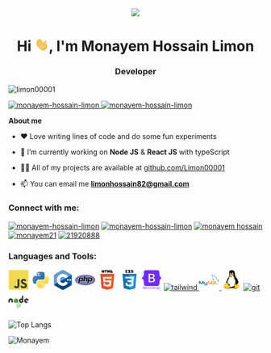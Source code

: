 <div align="center">
    <img src="https://media.giphy.com/media/v1.Y2lkPTc5MGI3NjExY2FnOTc3N2oxbzA1cmR0bWZsdzF4c2h3dGR6aWx5b3RxcmFpam94NiZlcD12MV9pbnRlcm5hbF9naWZfYnlfaWQmY3Q9Zw/lHLlZbk1Y1A31TKf9x/giphy.gif">
</div>

<h1 align="center">Hi <span><img width="28px" src="./assets/wave.gif" alt="wave" /></span>, I'm Monayem Hossain Limon</h1>
<h3 align="center">Developer</h3>

<p align="left"> <img src="https://komarev.com/ghpvc/?username=limon00001&label=Profile%20views&color=0e75b6&style=flat" alt="limon00001" /> </p>

<p align="left">
    <a href="https://www.github.com/Limon00001" target="_blank"><img src="https://img.shields.io/twitter/follow/gitHub?logo=github&style=social" alt="monayem-hossain-limon" />
    </a>
    <a href="https://www.linkedin.com/in/monayem-hossain-limon/" target="_blank"><img src="https://custom-icon-badges.demolab.com/badge/LinkedIn-0A66C2?logo=linkedin-white&logoColor=fff" alt="monayem-hossain-limon" /></a>
</p>

**About me**

- ❤️ Love writing lines of code and do some fun experiments

- 🔭 I’m currently working on **Node JS** & **React JS** with typeScript

<!-- - 🌱 I’m currently learning **Tailwind CSS** -->

- 👨‍💻 All of my projects are available at [github.com/Limon00001](https://github.com/Limon00001)

- 📫 You can email me **limonhossain82@gmail.com**

<h3 align="left">Connect with me:</h3>
<p align="left">
<a href="https://linkedin.com/in/monayem-hossain-limon" target="blank"><img align="center" src="https://raw.githubusercontent.com/rahuldkjain/github-profile-readme-generator/master/src/images/icons/Social/linked-in-alt.svg" alt="monayem-hossain-limon" height="30" width="40" /></a>
<a href="https://www.instagram.com/monayem_hossain_limon/" target="blank"><img align="center" src="https://raw.githubusercontent.com/rahuldkjain/github-profile-readme-generator/master/src/images/icons/Social/instagram.svg" alt="monayem-hossain-limon" height="30" width="40" /></a>
<a href="https://www.facebook.com/monayemhossainlimon" target="blank"><img align="center" src="https://raw.githubusercontent.com/rahuldkjain/github-profile-readme-generator/master/src/images/icons/Social/facebook.svg" alt="monayem hossain" height="30" width="40" /></a>
<a href="https://twitter.com/monayem21" target="blank"><img align="center" src="https://raw.githubusercontent.com/rahuldkjain/github-profile-readme-generator/master/src/images/icons/Social/twitter.svg" alt="monayem21" height="30" width="40" /></a>
<a href="https://stackoverflow.com/users/21920888" target="blank"><img align="center" src="https://raw.githubusercontent.com/rahuldkjain/github-profile-readme-generator/master/src/images/icons/Social/stack-overflow.svg" alt="21920888" height="30" width="40" /></a>
</p>

<h3 align="left">Languages and Tools:</h3>
<p align="left">
<!-- javaScript --> <a href="https://developer.mozilla.org/en-US/docs/Web/JavaScript" target="_blank" rel="noreferrer"> <img src="https://raw.githubusercontent.com/devicons/devicon/master/icons/javascript/javascript-original.svg" alt="javascript" width="40" height="40"/></a> <!-- python --> <a href="https://www.python.org" target="_blank" rel="noreferrer"> <img src="https://raw.githubusercontent.com/devicons/devicon/master/icons/python/python-original.svg" alt="python" width="40" height="40"/></a> <!-- C++ -->
<a href="https://isocpp.org/" target="_blank" rel="noreferrer"> <img src="https://raw.githubusercontent.com/devicons/devicon/master/icons/cplusplus/cplusplus-original.svg" alt="php" width="40" height="40"/></a> <!-- PHP --> <a href="https://www.php.net" target="_blank" rel="noreferrer"> <img src="https://raw.githubusercontent.com/devicons/devicon/master/icons/php/php-original.svg" alt="php" width="40" height="40"/></a> <!-- HTML --> <a href="https://www.w3.org/html/" target="_blank" rel="noreferrer"> <img src="https://raw.githubusercontent.com/devicons/devicon/master/icons/html5/html5-original-wordmark.svg" alt="html5" width="40" height="40"/></a> <!-- CSS --> <a href="https://www.w3schools.com/css/" target="_blank" rel="noreferrer"> <img src="https://raw.githubusercontent.com/devicons/devicon/master/icons/css3/css3-original-wordmark.svg" alt="css3" width="40" height="40"/></a> <!-- Bootsrap --> <a href="https://getbootstrap.com" target="_blank" rel="noreferrer"> <img src="https://raw.githubusercontent.com/devicons/devicon/master/icons/bootstrap/bootstrap-plain-wordmark.svg" alt="bootstrap" width="40" height="40"/></a> <!-- Tailwind CSS --> <a href="https://tailwindcss.com/" target="_blank" rel="noreferrer"> <img src="https://www.vectorlogo.zone/logos/tailwindcss/tailwindcss-icon.svg" alt="tailwind" width="40" height="40"/> </a> <!-- MySQL --> <a href="https://www.mysql.com/" target="_blank" rel="noreferrer"> <img src="https://raw.githubusercontent.com/devicons/devicon/master/icons/mysql/mysql-original-wordmark.svg" alt="mysql" width="40" height="40"/> </a> <!-- Linux --> <a href="https://www.linux.org/" target="_blank" rel="noreferrer"> <img src="https://raw.githubusercontent.com/devicons/devicon/master/icons/linux/linux-original.svg" alt="linux" width="40" height="40"/></a> <!-- Git --> <a href="https://git-scm.com/" target="_blank" rel="noreferrer"> <img src="https://www.vectorlogo.zone/logos/git-scm/git-scm-icon.svg" alt="git" width="40" height="40"/> </a>
   <!-- <a href="https://dotnet.microsoft.com/" target="_blank" rel="noreferrer"> <img src="https://raw.githubusercontent.com/devicons/devicon/master/icons/dot-net/dot-net-original-wordmark.svg" alt="dotnet" width="40" height="40"/> </a> -->
    <!-- <a href="https://expressjs.com" target="_blank" rel="noreferrer"> <img src="https://raw.githubusercontent.com/devicons/devicon/master/icons/express/express-original-wordmark.svg" alt="express" width="40" height="40"/> </a> -->
    <!-- <a href="https://www.mongodb.com/" target="_blank" rel="noreferrer"> <img src="https://raw.githubusercontent.com/devicons/devicon/master/icons/mongodb/mongodb-original-wordmark.svg" alt="mongodb" width="40" height="40"/> </a> -->
    <!-- <a href="https://nextjs.org/" target="_blank" rel="noreferrer"> <img src="https://cdn.worldvectorlogo.com/logos/nextjs-2.svg" alt="nextjs" width="40" height="40"/> </a> -->
    <a href="https://nodejs.org" target="_blank" rel="noreferrer"> <img src="https://raw.githubusercontent.com/devicons/devicon/master/icons/nodejs/nodejs-original-wordmark.svg" alt="nodejs" width="40" height="40"/>  </a>
    <!-- <a href="https://reactjs.org/" target="_blank" rel="noreferrer"> <img src="https://raw.githubusercontent.com/devicons/devicon/master/icons/react/react-original-wordmark.svg" alt="react" width="40" height="40"/> </a> --> </p>

<!-- <p><img align="left" src="https://github-readme-stats.vercel.app/api/top-langs?username=limon00001&show_icons=true&locale=en&layout=compact" alt="limon00001" /></p> -->

![Top Langs](https://github-readme-stats.vercel.app/api/top-langs/?username=limon00001&hide_progress=true&theme=tokyonight)

<!-- <p>&nbsp;<img align="center" src="https://github-readme-stats.vercel.app/api?username=limon00001&show_icons=true&locale=en" alt="limon00001" /></p> -->

<!--  ![Monayem](https://github-readme-stats.vercel.app/api?username=limon00001&show_icons=true&theme=radical) -->

![Monayem](https://github-readme-streak-stats.herokuapp.com/?user=limon00001&&show_icons=true&theme=radical)

